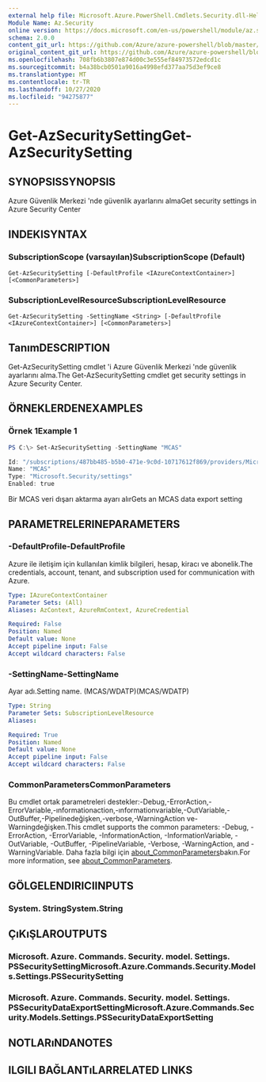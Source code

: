 ```yaml
---
external help file: Microsoft.Azure.PowerShell.Cmdlets.Security.dll-Help.xml
Module Name: Az.Security
online version: https://docs.microsoft.com/en-us/powershell/module/az.security/Get-AzSecuritySetting
schema: 2.0.0
content_git_url: https://github.com/Azure/azure-powershell/blob/master/src/Security/Security/help/Get-AzSecuritySetting.md
original_content_git_url: https://github.com/Azure/azure-powershell/blob/master/src/Security/Security/help/Get-AzSecuritySetting.md
ms.openlocfilehash: 708fb6b3807e874d00c3e555ef84973572edcd1c
ms.sourcegitcommit: b4a38bcb0501a9016a4998efd377aa75d3ef9ce8
ms.translationtype: MT
ms.contentlocale: tr-TR
ms.lasthandoff: 10/27/2020
ms.locfileid: "94275877"
---
```

# <span data-ttu-id="0c0f9-101">Get-AzSecuritySetting</span><span class="sxs-lookup"><span data-stu-id="0c0f9-101">Get-AzSecuritySetting</span></span>

## <span data-ttu-id="0c0f9-102">SYNOPSIS</span><span class="sxs-lookup"><span data-stu-id="0c0f9-102">SYNOPSIS</span></span>
<span data-ttu-id="0c0f9-103">Azure Güvenlik Merkezi 'nde güvenlik ayarlarını alma</span><span class="sxs-lookup"><span data-stu-id="0c0f9-103">Get security settings in Azure Security Center</span></span>

## <span data-ttu-id="0c0f9-104">INDEKI</span><span class="sxs-lookup"><span data-stu-id="0c0f9-104">SYNTAX</span></span>

### <span data-ttu-id="0c0f9-105">SubscriptionScope (varsayılan)</span><span class="sxs-lookup"><span data-stu-id="0c0f9-105">SubscriptionScope (Default)</span></span>
```
Get-AzSecuritySetting [-DefaultProfile <IAzureContextContainer>] [<CommonParameters>]
```

### <span data-ttu-id="0c0f9-106">SubscriptionLevelResource</span><span class="sxs-lookup"><span data-stu-id="0c0f9-106">SubscriptionLevelResource</span></span>
```
Get-AzSecuritySetting -SettingName <String> [-DefaultProfile <IAzureContextContainer>] [<CommonParameters>]
```

## <span data-ttu-id="0c0f9-107">Tanım</span><span class="sxs-lookup"><span data-stu-id="0c0f9-107">DESCRIPTION</span></span>
<span data-ttu-id="0c0f9-108">Get-AzSecuritySetting cmdlet 'i Azure Güvenlik Merkezi 'nde güvenlik ayarlarını alma.</span><span class="sxs-lookup"><span data-stu-id="0c0f9-108">The Get-AzSecuritySetting cmdlet get security settings in Azure Security Center.</span></span>

## <span data-ttu-id="0c0f9-109">ÖRNEKLERDEN</span><span class="sxs-lookup"><span data-stu-id="0c0f9-109">EXAMPLES</span></span>

### <span data-ttu-id="0c0f9-110">Örnek 1</span><span class="sxs-lookup"><span data-stu-id="0c0f9-110">Example 1</span></span>
```powershell
PS C:\> Set-AzSecuritySetting -SettingName "MCAS"

Id: "/subscriptions/487bb485-b5b0-471e-9c0d-10717612f869/providers/Microsoft.Security/settings/MCAS"
Name: "MCAS"
Type: "Microsoft.Security/settings"
Enabled: true
```

<span data-ttu-id="0c0f9-111">Bir MCAS veri dışarı aktarma ayarı alır</span><span class="sxs-lookup"><span data-stu-id="0c0f9-111">Gets an MCAS data export setting</span></span>   

## <span data-ttu-id="0c0f9-112">PARAMETRELERINE</span><span class="sxs-lookup"><span data-stu-id="0c0f9-112">PARAMETERS</span></span>

### <span data-ttu-id="0c0f9-113">-DefaultProfile</span><span class="sxs-lookup"><span data-stu-id="0c0f9-113">-DefaultProfile</span></span>
<span data-ttu-id="0c0f9-114">Azure ile iletişim için kullanılan kimlik bilgileri, hesap, kiracı ve abonelik.</span><span class="sxs-lookup"><span data-stu-id="0c0f9-114">The credentials, account, tenant, and subscription used for communication with Azure.</span></span>

```yaml
Type: IAzureContextContainer
Parameter Sets: (All)
Aliases: AzContext, AzureRmContext, AzureCredential

Required: False
Position: Named
Default value: None
Accept pipeline input: False
Accept wildcard characters: False
```

### <span data-ttu-id="0c0f9-115">-SettingName</span><span class="sxs-lookup"><span data-stu-id="0c0f9-115">-SettingName</span></span>
<span data-ttu-id="0c0f9-116">Ayar adı.</span><span class="sxs-lookup"><span data-stu-id="0c0f9-116">Setting name.</span></span> <span data-ttu-id="0c0f9-117">(MCAS/WDATP)</span><span class="sxs-lookup"><span data-stu-id="0c0f9-117">(MCAS/WDATP)</span></span>

```yaml
Type: String
Parameter Sets: SubscriptionLevelResource
Aliases:

Required: True
Position: Named
Default value: None
Accept pipeline input: False
Accept wildcard characters: False
```

### <span data-ttu-id="0c0f9-118">CommonParameters</span><span class="sxs-lookup"><span data-stu-id="0c0f9-118">CommonParameters</span></span>
<span data-ttu-id="0c0f9-119">Bu cmdlet ortak parametreleri destekler:-Debug,-ErrorAction,-ErrorVariable,-ınformationaction,-ınformationvariable,-OutVariable,-OutBuffer,-Pipelinedeğişken,-verbose,-WarningAction ve-Warningdeğişken.</span><span class="sxs-lookup"><span data-stu-id="0c0f9-119">This cmdlet supports the common parameters: -Debug, -ErrorAction, -ErrorVariable, -InformationAction, -InformationVariable, -OutVariable, -OutBuffer, -PipelineVariable, -Verbose, -WarningAction, and -WarningVariable.</span></span> <span data-ttu-id="0c0f9-120">Daha fazla bilgi için [about_CommonParameters](http://go.microsoft.com/fwlink/?LinkID=113216)bakın.</span><span class="sxs-lookup"><span data-stu-id="0c0f9-120">For more information, see [about_CommonParameters](http://go.microsoft.com/fwlink/?LinkID=113216).</span></span>

## <span data-ttu-id="0c0f9-121">GÖLGELENDIRICI</span><span class="sxs-lookup"><span data-stu-id="0c0f9-121">INPUTS</span></span>

### <span data-ttu-id="0c0f9-122">System. String</span><span class="sxs-lookup"><span data-stu-id="0c0f9-122">System.String</span></span>

## <span data-ttu-id="0c0f9-123">ÇıKıŞLAR</span><span class="sxs-lookup"><span data-stu-id="0c0f9-123">OUTPUTS</span></span>

### <span data-ttu-id="0c0f9-124">Microsoft. Azure. Commands. Security. model. Settings. PSSecuritySetting</span><span class="sxs-lookup"><span data-stu-id="0c0f9-124">Microsoft.Azure.Commands.Security.Models.Settings.PSSecuritySetting</span></span>
### <span data-ttu-id="0c0f9-125">Microsoft. Azure. Commands. Security. model. Settings. PSSecurityDataExportSetting</span><span class="sxs-lookup"><span data-stu-id="0c0f9-125">Microsoft.Azure.Commands.Security.Models.Settings.PSSecurityDataExportSetting</span></span>

## <span data-ttu-id="0c0f9-126">NOTLARıNDA</span><span class="sxs-lookup"><span data-stu-id="0c0f9-126">NOTES</span></span>

## <span data-ttu-id="0c0f9-127">ILGILI BAĞLANTıLAR</span><span class="sxs-lookup"><span data-stu-id="0c0f9-127">RELATED LINKS</span></span>
